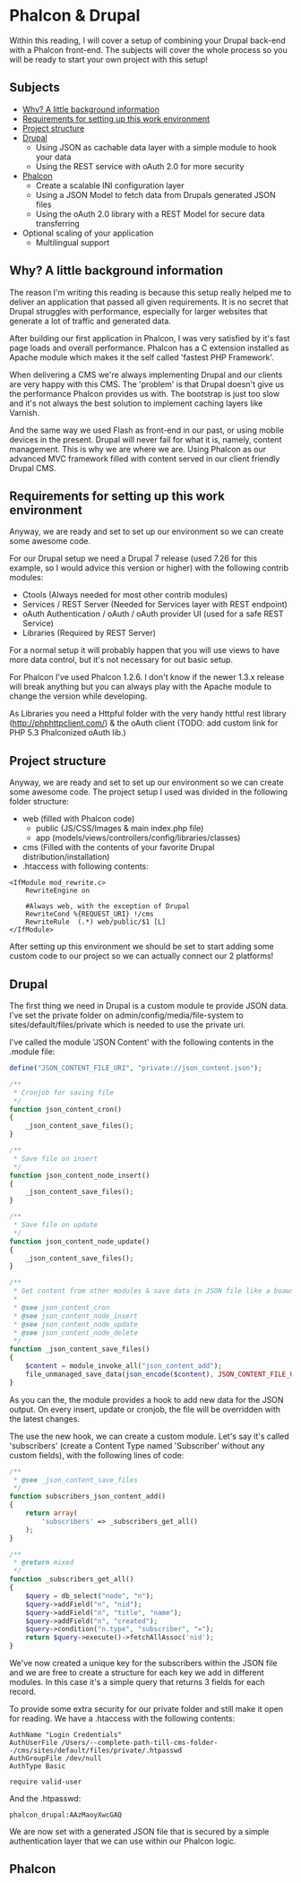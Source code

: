 Phalcon & Drupal
================
Within this reading, I will cover a setup of combining your Drupal back-end with a Phalcon front-end.
The subjects will cover the whole process so you will be ready to start your own project with this setup!

Subjects
--------
* [Why? A little background information](#why-a-little-background-information)
* [Requirements for setting up this work environment](#requirements-for-setting-up-this-work-environment)
* [Project structure](#project-structure)
* [Drupal](#drupal)
    * Using JSON as cachable data layer with a simple module to hook your data
    * Using the REST service with oAuth 2.0 for more security
* [Phalcon](#phalcon)
    * Create a scalable INI configuration layer
    * Using a JSON Model to fetch data from Drupals generated JSON files
    * Using the oAuth 2.0 library with a REST Model for secure data transferring
* Optional scaling of your application
    * Multilingual support

Why? A little background information
------------------------------------
The reason I'm writing this reading is because this setup really helped me to deliver an application
that passed all given requirements. It is no secret that Drupal struggles with performance, especially
for larger websites that generate a lot of traffic and generated data.

After building our first application in Phalcon, I was very satisfied by it's fast page loads and
overall performance. Phalcon has a C extension installed as Apache module which makes it the self called
'fastest PHP Framework'.

When delivering a CMS we're always implementing Drupal and our clients are very happy with this CMS.
The 'problem' is that Drupal doesn't give us the performance Phalcon provides us with. The bootstrap is
just too slow and it's not always the best solution to implement caching layers like Varnish.

And the same way we used Flash as front-end in our past, or using mobile devices in the present. Drupal
will never fail for what it is, namely, content management. This is why  we are where we are. Using
Phalcon as our advanced MVC framework filled with content served in our client friendly Drupal CMS.

Requirements for setting up this work environment
-------------------------------------------------
Anyway, we are ready and set to set up our environment so we can create some awesome code.

For our Drupal setup we need a Drupal 7 release (used 7.26 for this example, so I would advice this
version or higher) with the following contrib modules:

* Ctools (Always needed for most other contrib modules)
* Services / REST Server (Needed for Services layer with REST endpoint)
* oAuth Authentication / oAuth / oAuth provider UI (used for a safe REST Service)
* Libraries (Required by REST Server)

For a normal setup it will probably happen that you will use views to have more data control, but it's
not necessary for out basic setup.

For Phalcon I've used Phalcon 1.2.6. I don't know if the newer 1.3.x release will break anything but you
can always play with the Apache module to change the version while developing.

As Libraries you need a Httpful folder with the very handy httful rest library (http://phphttpclient.com/) &
the oAuth client (TODO: add custom link for PHP 5.3 Phalconized oAuth lib.)

Project structure
-----------------
Anyway, we are ready and set to set up our environment so we can create some awesome code. The project
setup I used was divided in the following folder structure:

* web (filled with Phalcon code)
    * public (JS/CSS/Images & main index.php file)
    * app (models/views/controllers/config/libraries/classes)
* cms (Filled with the contents of your favorite Drupal distribution/installation)
* .htaccess with following contents:

```
<IfModule mod_rewrite.c>
    RewriteEngine on

    #Always web, with the exception of Drupal
    RewriteCond %{REQUEST_URI} !/cms
    RewriteRule  (.*) web/public/$1 [L]
</IfModule>
```

After setting up this environment we should be set to start adding some custom code to our project so we
can actually connect our 2 platforms!

Drupal
------
The first thing we need in Drupal is a custom module te provide JSON data. I've set the private folder on
admin/config/media/file-system to sites/default/files/private which is needed to use the private uri.

I've called the module 'JSON Content' with the following contents in the .module file:

```php
define("JSON_CONTENT_FILE_URI", "private://json_content.json");

/**
 * Cronjob for saving file
 */
function json_content_cron()
{
    _json_content_save_files();
}

/**
 * Save file on insert
 */
function json_content_node_insert()
{
    _json_content_save_files();
}

/**
 * Save file on update
 */
function json_content_node_update()
{
    _json_content_save_files();
}

/**
 * Get content from other modules & save data in JSON file like a boaws
 *
 * @see json_content_cron
 * @see json_content_node_insert
 * @see json_content_node_update
 * @see json_content_node_delete
 */
function _json_content_save_files()
{
    $content = module_invoke_all("json_content_add");
    file_unmanaged_save_data(json_encode($content), JSON_CONTENT_FILE_URI, FILE_EXISTS_REPLACE);
}
```
As you can the, the module provides a hook to add new data for the JSON output. On every insert, update or
cronjob, the file will be overridden with the latest changes.

The use the new hook, we can create a custom module. Let's say it's called 'subscribers' (create a Content Type
named 'Subscriber' without any custom fields), with the following lines of code:

```php
/**
 * @see _json_content_save_files
 */
function subscribers_json_content_add()
{
    return array(
        'subscribers' => _subscribers_get_all()
    );
}

/**
 * @return mixed
 */
function _subscribers_get_all()
{
    $query = db_select("node", "n");
    $query->addField("n", "nid");
    $query->addField("n", "title", "name");
    $query->addField("n", "created");
    $query->condition("n.type", "subscriber", "=");
    return $query->execute()->fetchAllAssoc('nid');
}
```
We've now created a unique key for the subscribers within the JSON file and we are free to create a structure
for each key we add in different modules. In this case it's a simple query that returns 3 fields for each record.

To provide some extra security for our private folder and still make it open for reading. We have a .htaccess
with the following contents:

```
AuthName "Login Credentials"
AuthUserFile /Users/--complete-path-till-cms-folder--/cms/sites/default/files/private/.htpasswd
AuthGroupFile /dev/null
AuthType Basic

require valid-user
```
And the .htpasswd:
```
phalcon_drupal:AAzMaoyXwcGAQ
```

We are now set with a generated JSON file that is secured by a simple authentication layer that we can use within
our Phalcon logic.

Phalcon
-------
